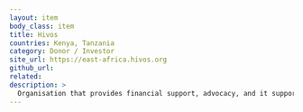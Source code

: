 ```yaml
---
layout: item
body_class: item
title: Hivos
countries: Kenya, Tanzania
category: Donor / Investor
site_url: https://east-africa.hivos.org
github_url: 
related: 
description: >
  Organisation that provides financial support, advocacy, and it supports knowledge sharing in particular in the field of social change, digital activism and rural innovations.
---
```

